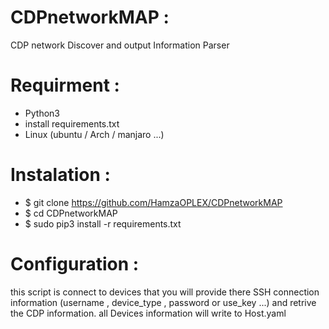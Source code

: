 # CDPnetworkMAP :
CDP network Discover and output Information Parser


# Requirment :

- Python3
- install requirements.txt
- Linux (ubuntu / Arch / manjaro ...)

# Instalation :

- $ git clone https://github.com/HamzaOPLEX/CDPnetworkMAP
- $ cd CDPnetworkMAP
- $ sudo pip3 install -r requirements.txt

# Configuration :

this script is connect to devices that you will provide there SSH connection information (username , device_type , password or use_key ...) and retrive the CDP information.
all Devices information will write to Host.yaml



